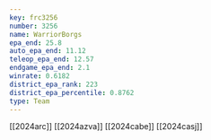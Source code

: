 ```yaml
---
key: frc3256
number: 3256
name: WarriorBorgs
epa_end: 25.8
auto_epa_end: 11.12
teleop_epa_end: 12.57
endgame_epa_end: 2.1
winrate: 0.6182
district_epa_rank: 223
district_epa_percentile: 0.8762
type: Team
---
```

[[2024arc]]
[[2024azva]]
[[2024cabe]]
[[2024casj]]
